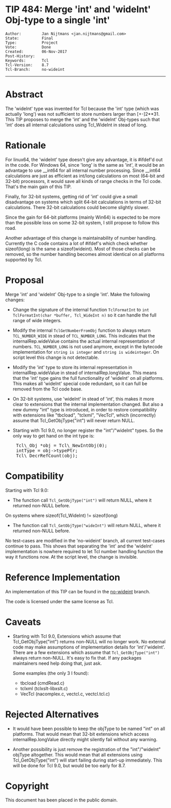 # TIP 484: Merge 'int' and 'wideInt' Obj-type to a single 'int'
	Author:         Jan Nijtmans <jan.nijtmans@gmail.com>
	State:          Final
	Type:           Project
	Vote:           Done
	Created:        06-Nov-2017
	Post-History:
	Keywords:       Tcl
	Tcl-Version:    8.7
	Tcl-Branch:     no-wideint
-----
# Abstract

The 'wideInt' type was invented for Tcl because the 'int' type (which was
actually 'long') was not sufficient to store numbers larger than [+-]2**31.
This TIP proposes to merge the 'int' and the 'wideInt' Obj-types such that
'int' does all internal calculations using Tcl_WideInt in stead of long.

# Rationale

For linux64, the 'wideInt' type doesn't give any advantage, it is #ifdef'd out
in the code. For Windows 64, since 'long' is the same as 'int', it would be
an advantage to use __int64 for all internal number processing. Since __int64
calculations are just as efficient as int/long calculations on most (64-bit and
32-bit) processors, it would save all kinds of range checks in the Tcl code.
That's the main gain of this TIP.

Finally, for 32-bit systems, getting rid of 'int' could give a small
disadvantage on systems which split 64-bit calculations in terms of 32-bit
calculations. There 32-bit calculations could become slightly slower.

Since the gain for 64-bit platforms (mainly Win64) is expected to be more
than the possible loss on some 32-bit system, I still propose to follow this road.

Another advantage of this change is maintainability of number handling.
Currently the C code contains a lot of #ifdef's which check whether
sizeof(long) is the same a sizeof(wideint). Most of those checks can
be removed, so the number handling becomes almost identical on all platforms
supported by Tcl.

# Proposal

Merge 'int' and 'wideInt' Obj-type to a single 'int'. Make the following changes:

* Change the signature of the internal function `TclFormatInt` to
    `int TclFormatInt(char *buffer, Tcl_WideInt n)`
  so it can handle the full range of wide integers.

* Modify the internal `TclGetNumberFromObj` function to always return
  `TCL_NUMBER_WIDE` in stead of `TCL_NUMBER_LONG`. This indicates that
  the internalRep.wideValue contains the actual internal representation
  of numbers. `TCL_NUMBER_LONG` is not used anymore, except in the
  bytecode implementation for `string is integer` and `string is wideinteger`.
  On script level this change is not detectable.

* Modify the 'int' type to store its internal representation in
  internalRep.wideValue in stead of internalRep.longValue. This means
  that the 'int' type gains the full functionality of 'wideInt' on
  all platforms. This makes all 'wideInt' special code redundant,
  so it can full be removed from the Tcl code base.

* On 32-bit systems, use 'wideInt' in stead of 'int', this makes it more
  clear to extensions that the internal implementation changed. But also
  a new dummy "int" type is introduced, in order to restore compatibility
  with extensions like "tbcload", "tclxml", "VecTcl", which (incorrectly)
  assume that Tcl_GetObjType("int") will never return NULL.

* Starting with Tcl 9.0, no longer register the "int"/"wideInt" types. So
  the only way to get hand on the int type is:
<pre>
    Tcl\_Obj *obj = Tcl\_NewIntObj(0);
    intType = obj->typePtr;
    Tcl\_DecrRefCount(obj);
</pre>

# Compatibility

Starting with Tcl 9.0:

* The function call `Tcl_GetObjType("int")` will return NULL, where it returned non-NULL before.

On systems where sizeof(Tcl_WideInt) != sizeof(long)

* The function call `Tcl_GetObjType("wideInt")` will return NULL, where it returned non-NULL before.

No test-cases are modified in the 'no-wideint' branch, all current
test-cases continue to pass. This shows that separating the 'int'
and the 'wideInt' implementation is nowhere required to let
Tcl number handling function the way it functions now. At the
script level, the change is invisible.

# Reference Implementation

An implementation of this TIP can be found in the [no-wideint](https://core.tcl.tk/tcl/timeline?r=no-wideint) branch.

The code is licensed under the same license as Tcl.

# Caveats

* Starting with Tcl 9.0, Extensions which assume that Tcl_GetObjType("int") returns non-NULL
  will no longer work. No external code may make assumptions of implementation details for
  'int'/'wideInt'. There are a few extensions which assume that `Tcl_GetObjType("int")`
  always return non-NULL. It's easy to fix that. If any packages maintainers need help doing that, just ask.

  Some examples (the only 3 I found):

  * tbcload (cmdRead.c)
  * tclxml (tclxslt-libxslt.c)
  * VecTcl (nacomplex.c, vectcl.c, vectcl.tcl.c)

# Rejected Alternatives

* It would have been possible to keep the objType to be named "int" on all platforms.
  That would mean that 32-bit extensions which access internalRep.longValue directly
  might silently fail without any warning.

* Another possibility is just remove the registration of the "int"/"wideInt" objType
  altogether. This would mean that all extensions using Tcl_GetObjType("int") will start
  failing during start-up immediately. This will be done for Tcl 9.0, but would be too early for 8.7.

# Copyright

This document has been placed in the public domain.
